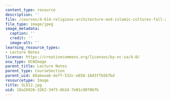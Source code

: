 ```yaml
---
content_type: resource
description: ''
file: /courses/4-614-religious-architecture-and-islamic-cultures-fall-2002/18a26926326234f58b2d7e01c80706fb_SLD12.jpg
file_type: image/jpeg
image_metadata:
  caption: ''
  credit: ''
  image-alt: ''
learning_resource_types:
- Lecture Notes
license: https://creativecommons.org/licenses/by-nc-sa/4.0/
ocw_type: OCWImage
parent_title: Lecture Notes
parent_type: CourseSection
parent_uid: 68abeaab-4eff-532c-e858-18d3ffb567bd
resourcetype: Image
title: SLD12.jpg
uid: 18a26926-3262-34f5-8b2d-7e01c80706fb
---
```

